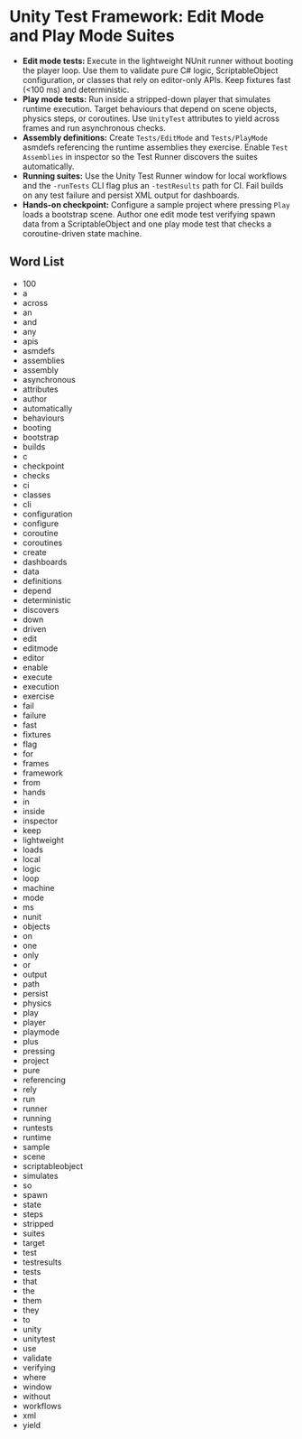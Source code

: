 # Unity Test Framework: Edit Mode and Play Mode Suites
- **Edit mode tests:** Execute in the lightweight NUnit runner without booting the player loop. Use them to validate pure C# logic, ScriptableObject configuration, or classes that rely on editor-only APIs. Keep fixtures fast (<100 ms) and deterministic.
- **Play mode tests:** Run inside a stripped-down player that simulates runtime execution. Target behaviours that depend on scene objects, physics steps, or coroutines. Use `UnityTest` attributes to yield across frames and run asynchronous checks.
- **Assembly definitions:** Create `Tests/EditMode` and `Tests/PlayMode` asmdefs referencing the runtime assemblies they exercise. Enable `Test Assemblies` in inspector so the Test Runner discovers the suites automatically.
- **Running suites:** Use the Unity Test Runner window for local workflows and the `-runTests` CLI flag plus an `-testResults` path for CI. Fail builds on any test failure and persist XML output for dashboards.
- **Hands-on checkpoint:** Configure a sample project where pressing `Play` loads a bootstrap scene. Author one edit mode test verifying spawn data from a ScriptableObject and one play mode test that checks a coroutine-driven state machine.

## Word List
- 100
- a
- across
- an
- and
- any
- apis
- asmdefs
- assemblies
- assembly
- asynchronous
- attributes
- author
- automatically
- behaviours
- booting
- bootstrap
- builds
- c
- checkpoint
- checks
- ci
- classes
- cli
- configuration
- configure
- coroutine
- coroutines
- create
- dashboards
- data
- definitions
- depend
- deterministic
- discovers
- down
- driven
- edit
- editmode
- editor
- enable
- execute
- execution
- exercise
- fail
- failure
- fast
- fixtures
- flag
- for
- frames
- framework
- from
- hands
- in
- inside
- inspector
- keep
- lightweight
- loads
- local
- logic
- loop
- machine
- mode
- ms
- nunit
- objects
- on
- one
- only
- or
- output
- path
- persist
- physics
- play
- player
- playmode
- plus
- pressing
- project
- pure
- referencing
- rely
- run
- runner
- running
- runtests
- runtime
- sample
- scene
- scriptableobject
- simulates
- so
- spawn
- state
- steps
- stripped
- suites
- target
- test
- testresults
- tests
- that
- the
- them
- they
- to
- unity
- unitytest
- use
- validate
- verifying
- where
- window
- without
- workflows
- xml
- yield
